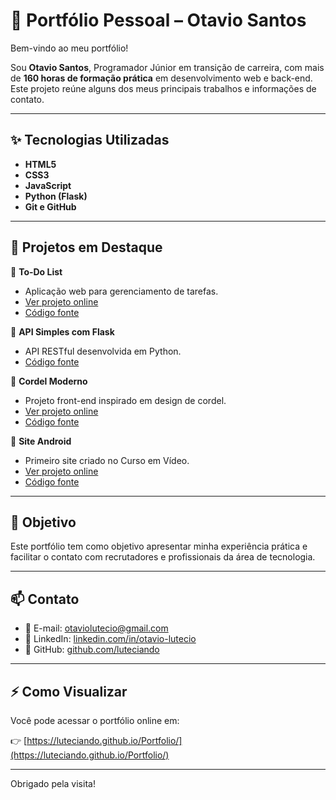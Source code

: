 # 💼 Portfólio Pessoal – Otavio Santos

Bem-vindo ao meu portfólio!

Sou **Otavio Santos**, Programador Júnior em transição de carreira, com mais de **160 horas de formação prática** em desenvolvimento web e back-end. Este projeto reúne alguns dos meus principais trabalhos e informações de contato.

---

## ✨ Tecnologias Utilizadas

- **HTML5**
- **CSS3**
- **JavaScript**
- **Python (Flask)**
- **Git e GitHub**

---

## 🚀 Projetos em Destaque

🔹 **To-Do List**
- Aplicação web para gerenciamento de tarefas.
- [Ver projeto online](https://luteciando.github.io/todo-list/)
- [Código fonte](https://github.com/luteciando/todo-list)

🔹 **API Simples com Flask**
- API RESTful desenvolvida em Python.
- [Código fonte](https://github.com/luteciando/APISimples)

🔹 **Cordel Moderno**
- Projeto front-end inspirado em design de cordel.
- [Ver projeto online](https://luteciando.github.io/CordelModerno/)
- [Código fonte](https://github.com/luteciando/CordelModerno)

🔹 **Site Android**
- Primeiro site criado no Curso em Vídeo.
- [Ver projeto online](https://luteciando.github.io/SiteAndroid/)
- [Código fonte](https://github.com/luteciando/SiteAndroid)

---

## 🎯 Objetivo

Este portfólio tem como objetivo apresentar minha experiência prática e facilitar o contato com recrutadores e profissionais da área de tecnologia.

---

## 📫 Contato

- 📧 E-mail: [otaviolutecio@gmail.com](mailto:otaviolutecio@gmail.com)
- 💼 LinkedIn: [linkedin.com/in/otavio-lutecio](https://www.linkedin.com/in/otavio-lutecio)
- 🐙 GitHub: [github.com/luteciando](https://github.com/luteciando)

---

## ⚡ Como Visualizar

Você pode acessar o portfólio online em:

👉 [https://luteciando.github.io/Portfolio/](https://luteciando.github.io/Portfolio/)

---

Obrigado pela visita!
